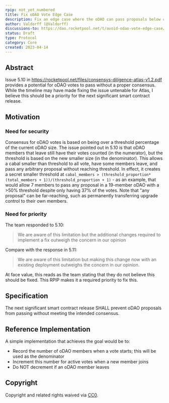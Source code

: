 ```yaml
---
rpip: not_yet_numbered
title: Fix oDAO Vote Edge Case
description: Fix an edge case where the oDAO can pass proposals below consensus threshold
author: Valdorff (@Valdorff)
discussions-to: https://dao.rocketpool.net/t/avoid-odao-vote-edge-case/1657
status: Draft
type: Protocol
category: Core
created: 2023-04-14
---
```



## Abstract
Issue 5.10 in https://rocketpool.net/files/consensys-diligence-atlas-v1.2.pdf provides a potential
for oDAO votes to pass without a proper consensus. While the timeline may have made fixing the issue
untenable for Atlas, I believe this should be a priority for the next significant smart contract
release.

## Motivation
### Need for security
Consensus for oDAO votes is based on being over a threshold percentage of the current oDAO size. The
issue pointed out in 5.10 is that oDAO members that leave still have their votes counted (in the
numerator), but the threshold is based on the new smaller size (in the denominator). This allows a
cabal smaller than threshold to all vote, have some members leave, and pass any arbitrary proposal
without reaching threshold. In effect, it creates a secret smaller threshold at
`cabal_members > (threshold_proportion*(total_members + 1))/(threshold_proportion + 1)` - as an
example, that would allow 7 members to pass any proposal in a 19-member oDAO with a >50% threshold
despite only having 37% of the votes. Note that "any proposal" can be far-reaching, such as
permanently transferring upgrade control to their own members.

### Need for priority
The team responded to 5.10:
> We are aware of this limitation but the additional changes required to implement a fix outweigh the concern in our opinion

Compare with the response in 5.11:
> We are aware of this limitation but making this change now with an existing deployment outweighs the concern in our opinion.

At face value, this reads as the team stating that they do not believe this should be fixed. This
RPIP makes it a required priority to fix this.

## Specification
The next significant smart contract release SHALL prevent oDAO proposals from passing without
meeting the intended consensus.

## Reference Implementation
A simple implementation that achieves the goal would be to:
- Record the number of oDAO members when a vote starts; this will be used as the denominator
- Increment this number for active votes when a new member joins
- Do NOT decrement if an oDAO member leaves

## Copyright
Copyright and related rights waived via [CC0](https://creativecommons.org/publicdomain/zero/1.0/).